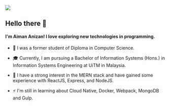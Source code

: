   <img style="display: block; margin: 0 auto;" src="https://github-readme-stats.vercel.app/api?username=AimanAnizan56&count_private=true&show_icons=true&theme=tokyonight">

## Hello there 👋

#### I'm Aiman Anizan! I love exploring new technologies in programming.

- 📜 I was a former student of Diploma in Computer Science.

- 🎓 Currently, I am pursuing a Bachelor of Information Systems (Hons.) in Information Systems Engineering at UiTM in Malaysia.

- 🌱 I have a strong interest in the MERN stack and have gained some experience with ReactJS, Express, and NodeJS.

- ⚡ I'm still in learning about Cloud Native, Docker, Webpack, MongoDB and Gulp.
